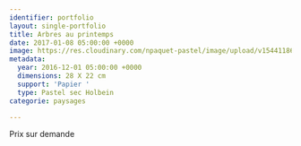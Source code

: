 ```yaml
---
identifier: portfolio
layout: single-portfolio
title: Arbres au printemps
date: 2017-01-08 05:00:00 +0000
image: https://res.cloudinary.com/npaquet-pastel/image/upload/v1544118619/Arbres-en-printemps-pastel-22-X28-cm-2016.jpg
metadata:
  year: 2016-12-01 05:00:00 +0000
  dimensions: 28 X 22 cm
  support: 'Papier '
  type: Pastel sec Holbein
categorie: paysages

---
```

Prix sur demande